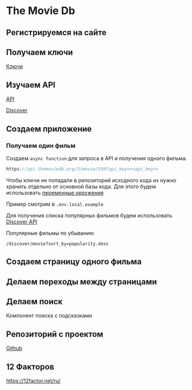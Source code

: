 # The Movie Db

## Регистрируемся на сайте

## Получаем ключи

[Ключи](https://www.themoviedb.org/settings/api)

## Изучаем API

[API](https://www.themoviedb.org/documentation/api)

[Discover](https://www.themoviedb.org/documentation/api/discover)

## Создаем приложение

### Получаем один фильм

Создаем `async function` для запроса в API и получения одного фильма.

```javascript
https://api.themoviedb.org/3/movie/550?api_key=<<api_key>>
```

Чтобы ключи не попадали в репозиторий исходного кода их нужно хранить отдельно от основной базы кода. Для этого будем использовать [переменные окружения](https://cli.vuejs.org/ru/guide/mode-and-env.html)

Пример смотрим в `.env.local.example`

Для получения списка популярных фильмов будем использовать [Discover API](https://www.themoviedb.org/documentation/api/discover)

Популярные фильмы по убыванию

`/discover/movie?sort_by=popularity.desc`

## Создаем страницу одного фильма

## Делаем переходы между страницами

## Делаем поиск

Компонент поиска с подсказками

## Репозиторий с проектом

[Github](https://github.com/curtdp/VueMovieDB2019)

## 12 Факторов

https://12factor.net/ru/
